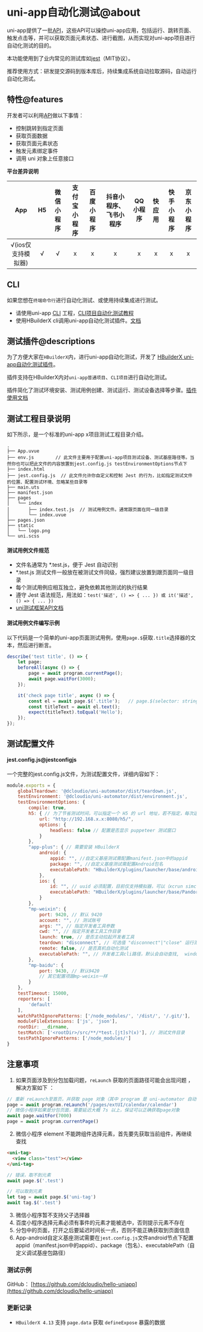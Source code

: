 # uni-app自动化测试@about

uni-app提供了一批[API](./api.md)，这些API可以操控uni-app应用，包括运行、跳转页面、触发点击等，并可以获取页面元素状态、进行截图，从而实现对uni-app项目进行自动化测试的目的。

本功能使用到了业内常见的测试库如[jest](https://jestjs.io)（MIT协议）。

推荐使用方式：研发提交源码到版本库后，持续集成系统自动拉取源码，自动运行自动化测试。

## 特性@features
开发者可以利用[API](./api.md)做以下事情：

* 控制跳转到指定页面
* 获取页面数据
* 获取页面元素状态
* 触发元素绑定事件
* 调用 uni 对象上任意接口

**平台差异说明**

|App|H5|微信小程序|支付宝小程序|百度小程序|抖音小程序、飞书小程序|QQ小程序|快应用|快手小程序|京东小程序|
|:-:|:-:|:-:|:-:|:-:|:-:|:-:|:-:|:-:|:-:|
|√(ios仅支持模拟器)|√|√|x|x|x|x|x|x|x|

## CLI

如果您想在`终端命令行`进行自动化测试、或使用持续集成进行测试。

- 请使用uni-app [CLI](https://uniapp.dcloud.net.cn/quickstart?id=_2-通过vue-cli命令行) 工程，[CLI项目自动化测试教程](uniapp-cli-project.md)
- 使用HBuilderX cli调用uni-app自动化测试插件。[文档](https://uniapp.dcloud.net.cn/worktile/auto/hbuilderx-cli-uniapp-test.html)

## 测试插件@descriptions

为了方便大家在`HBuilderX`内，进行uni-app自动化测试，开发了 [HBuilderX uni-app自动化测试插件](https://ext.dcloud.net.cn/plugin?id=5708)。

插件支持在HBuilderX内对`uni-app普通项目`、`CLI项目`进行自动化测试。

插件简化了测试环境安装、测试用例创建、测试运行、测试设备选择等步骤。[插件使用文档](./hbuilderx-extension/index)

## 测试工程目录说明

如下所示，是一个标准的uni-app x项目测试工程目录介绍。

```shell
.
├── App.uvue
├── env.js        // 此文件主要用于配置uni-app项目测试设备、测试基座路径等。当然你也可以把此文件的内容放置到jest.config.js testEnvironmentOptions节点下
├── index.html
├── jest.config.js  // 此文件允许你自定义和控制 Jest 的行为，比如指定测试文件的位置、配置测试环境、忽略某些目录等
├── main.uts
├── manifest.json
├── pages
│   └── index
│       ├── index.test.js  // 测试用例文件。通常跟页面在同一级目录
│       └── index.uvue
├── pages.json
├── static
│   └── logo.png
└── uni.scss
```

#### 测试用例文件规范

- 文件名通常为 *.test.js，便于 Jest 自动识别
- *.test.js 测试文件一般放在被测试文件同级，强烈建议放置到跟页面同一级目录
- 每个测试用例应相互独立，避免依赖其他测试的执行结果
- 遵守 Jest 语法规范，用法如：`test('描述', () => { ... }) 或 it('描述', () => { ... })`
- [uni测试框架API文档](/worktile/auto/api.html)

#### 测试用例文件编写示例

以下代码是一个简单的uni-app页面测试用例，使用`page.$`获取`.title`选择器的文本，然后进行断言。

```js
describe('test title', () => {
    let page;
    beforeAll(async () => {
        page = await program.currentPage();
        await page.waitFor(3000);
    });

    it('check page title', async () => {
        const el = await page.$('.title');   // page.$(selector: string) 选择器(id、class、元素选择器)
        const titleText = await el.text();
        expect(titleText).toEqual('Hello');
    });
});
```

## 测试配置文件

#### jest.config.js@jestconfigjs

一个完整的jest.config.js文件，为测试配置文件，详细内容如下：

```js
module.exports = {
	globalTeardown: '@dcloudio/uni-automator/dist/teardown.js',
	testEnvironment: '@dcloudio/uni-automator/dist/environment.js',
	testEnvironmentOptions: {
		compile: true,
		h5: { // 为了节省测试时间，可以指定一个 H5 的 url 地址，若不指定，每次运行测试，会先 npm run dev:h5
			url: "http://192.168.x.x:8080/h5/",
			options: {
				headless: false // 配置是否显示 puppeteer 测试窗口
			}
		},
		"app-plus": { // 需要安装 HBuilderX
			android: {
				appid: "", //自定义基座测试需配置manifest.json中的appid
				package: "", //自定义基座测试需配置Android包名
				executablePath: "HBuilderX/plugins/launcher/base/android_base.apk" // apk 目录或自定义调试基座包路径
			},
			ios: {
				id: "", // uuid 必须配置，目前仅支持模拟器，可以（xcrun simctl list）查看要使用的模拟器 uuid
				executablePath: "HBuilderX/plugins/launcher/base/Pandora_simulator.app" // ipa 目录
			}
		},
		"mp-weixin": {
			port: 9420, // 默认 9420
			account: "", // 测试账号
			args: "", // 指定开发者工具参数
			cwd: "", // 指定开发者工具工作目录
			launch: true, // 是否主动拉起开发者工具
			teardown: "disconnect", // 可选值 "disconnect"|"close" 运行测试结束后，断开开发者工具或关闭开发者工具
			remote: false, // 是否真机自动化测试
			executablePath: "", // 开发者工具cli路径，默认会自动查找,  windows: C:/Program Files (x86)/Tencent/微信web开发者工具/cli.bat", mac: /Applications/wechatwebdevtools.app/Contents/MacOS/cli
		},
		"mp-baidu": {
			port: 9430, // 默认9420
            // 其它配置项跟mp-weixin一样
		}
	},
	testTimeout: 15000,
	reporters: [
		'default'
	],
	watchPathIgnorePatterns: ['/node_modules/', '/dist/', '/.git/'],
	moduleFileExtensions: ['js', 'json'],
	rootDir: __dirname,
	testMatch: ['<rootDir>/src/**/*test.[jt]s?(x)'], // 测试文件目录
	testPathIgnorePatterns: ['/node_modules/']
}

```

## 注意事项

1. 如果页面涉及到分包加载问题，`reLaunch` 获取的页面路径可能会出现问题 ，解决方案如下 ：
```javascript
// 重新 reLaunch至首页，并获取 page 对象（其中 program 是 uni-automator 自动注入的全局对象）
page = await program.reLaunch('/pages/extUI/calendar/calendar')
// 微信小程序如果是分包页面，需要延迟大概 7s 以上，保证可以正确获取page对象
await page.waitFor(7000)
page = await program.currentPage()
```

2. 微信小程序 element 不能跨组件选择元素，首先要先获取当前组件，再继续查找

```html
<uni-tag>
  <view class="test"></view>
</uni-tag>
```

```javascript
// 错误，取不到元素
await page.$('.test')

// 可以取到元素
let tag = await page.$('uni-tag')
await tag.$('.test')
```

3. 微信小程序暂不支持父子选择器
4. 百度小程序选择元素必须有事件的元素才能被选中，否则提示元素不存在
5. 分包中的页面，打开之后要延迟时间长一点，否则不能正确获取到页面信息
6. App-android自定义基座测试需要在`jest.config.js`文件android节点下配置appid（manifest.json中的appid）、package（包名）、executablePath（自定义调试基座包路径）

### 测试示例

GitHub： [https://github.com/dcloudio/hello-uniapp](https://github.com/dcloudio/hello-uniapp)

### 更新记录

- `HBuilderX 4.13` 支持 `page.data` 获取 `defineExpose` 暴露的数据